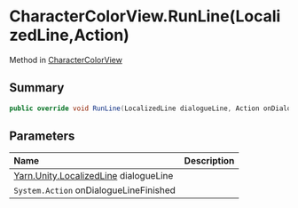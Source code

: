 # CharacterColorView.RunLine(LocalizedLine,Action)

Method in [CharacterColorView](/api/csharp/yarn.unity.charactercolorview.md)

## Summary



```csharp
public override void RunLine(LocalizedLine dialogueLine, Action onDialogueLineFinished)
```

## Parameters

|Name|Description|
|:---|:---|
|[Yarn.Unity.LocalizedLine](/api/csharp/yarn.unity.localizedline.md) dialogueLine||
|`System.Action` onDialogueLineFinished||

